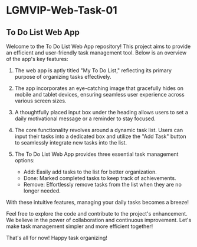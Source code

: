 # LGMVIP-Web-Task-01
## To Do List Web App

Welcome to the To Do List Web App repository! This project aims to provide an efficient and user-friendly task management tool. Below is an overview of the app's key features:

1. The web app is aptly titled "My To Do List," reflecting its primary purpose of organizing tasks effectively.

2. The app incorporates an eye-catching image that gracefully hides on mobile and tablet devices, ensuring seamless user experience across various screen sizes.

3. A thoughtfully placed input box under the heading allows users to set a daily motivational message or a reminder to stay focused.

4. The core functionality revolves around a dynamic task list. Users can input their tasks into a dedicated box and utilize the "Add Task" button to seamlessly integrate new tasks into the list.

5. The To Do List Web App provides three essential task management options:
   - Add: Easily add tasks to the list for better organization.
   - Done: Marked completed tasks to keep track of achievements.
   - Remove: Effortlessly remove tasks from the list when they are no longer needed.

With these intuitive features, managing your daily tasks becomes a breeze!

Feel free to explore the code and contribute to the project's enhancement. We believe in the power of collaboration and continuous improvement. Let's make task management simpler and more efficient together!

That's all for now! Happy task organizing!

